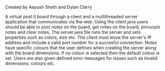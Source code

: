 Created by Aayush Sheth and Dylan Clarry

A virtual post it board through a client and a multithreaded server application that communicates via the web. Using the client.java users should be able to post notes on the board, get notes on the board, pin/unpin notes and clear notes. The server.java file runs the server and sets properties such as colors, size etc. The client must know the server's IP address and include a valid port number for a succesful connection. Notes have specific colours that the user defines when creating the server along with the board dimensions. If no colour is selected then the default colour is set. Users are also given defined error messages for issues such as invalid dimensions, colours etc.


